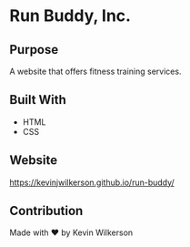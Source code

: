 # Run Buddy, Inc.

## Purpose
A website that offers fitness training services.

## Built With
* HTML
* CSS

## Website
https://kevinjwilkerson.github.io/run-buddy/

## Contribution
Made with ❤️ by Kevin Wilkerson
